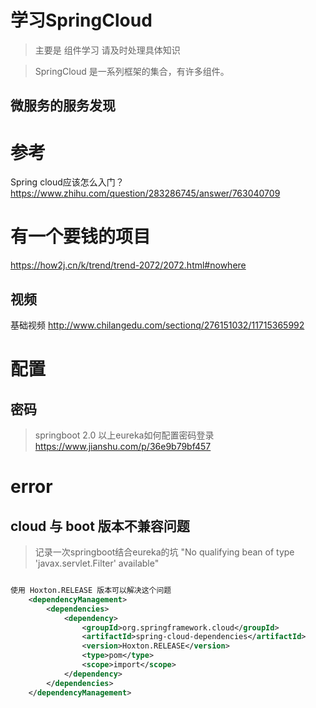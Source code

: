 # 学习SpringCloud
> 主要是 组件学习 请及时处理具体知识


>SpringCloud 是一系列框架的集合，有许多组件。



## 微服务的服务发现





# 参考

Spring cloud应该怎么入门？
https://www.zhihu.com/question/283286745/answer/763040709

# 有一个要钱的项目
https://how2j.cn/k/trend/trend-2072/2072.html#nowhere


## 视频

基础视频 
http://www.chilangedu.com/sectionq/276151032/11715365992

# 配置

## 密码
>springboot 2.0 以上eureka如何配置密码登录
https://www.jianshu.com/p/36e9b79bf457

# error

## cloud 与 boot 版本不兼容问题

>记录一次springboot结合eureka的坑 "No qualifying bean of type 'javax.servlet.Filter' available"
``` xml

使用 Hoxton.RELEASE 版本可以解决这个问题
    <dependencyManagement>
        <dependencies>
            <dependency>
                <groupId>org.springframework.cloud</groupId>
                <artifactId>spring-cloud-dependencies</artifactId>
                <version>Hoxton.RELEASE</version>
                <type>pom</type>
                <scope>import</scope>
            </dependency>
        </dependencies>
    </dependencyManagement>
    
    
```



